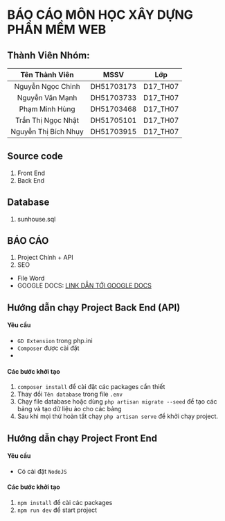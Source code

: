 # BÁO CÁO MÔN HỌC XÂY DỰNG PHẦN MỀM WEB

## Thành Viên Nhóm:

| Tên Thành Viên | MSSV  | Lớp  |
| :-----: | :-: | :-: |
| Nguyễn Ngọc Chinh | DH51703173 | D17_TH07 |
| Nguyễn Văn Mạnh | DH51703733 | D17_TH07 |
| Phạm Minh Hùng | DH51703468 | D17_TH07 |
| Trần Thị Ngọc Nhật | DH51705101 | D17_TH07 |
| Nguyễn Thị Bích Nhụy | DH51703915 | D17_TH07 |

## Source code 
1. Front End 
2. Back End
## Database
1. sunhouse.sql
## BÁO CÁO
1. Project Chính + API
2. SEO
  * File Word
  * GOOGLE DOCS: [LINK DẪN TỚI GOOGLE DOCS](https://docs.google.com/document/d/1wYaI5LnkpAqkTpg3qPL-PMgFXS5ZgAs4-fX5B6J7kcM/edit?usp=sharing)
 
 ## Hướng dẫn chạy Project Back End (API)
 #### Yêu cầu 
  * `GD Extension` trong php.ini
  * `Composer` được cài đặt
  * 
 #### Các bước khởi tạo
 1. `composer install` để cài đặt các packages cần thiết
 2. Thay đổi `Tên database` trong file `.env`
 3. Chạy file database hoặc dùng `php artisan migrate --seed` để tạo các bảng và tạo dữ liệu ảo cho các bảng
 4. Sau khi mọi thứ hoàn tất chạy `php artisan serve` để khởi chạy project.


 ## Hướng dẫn chạy Project Front End
 #### Yêu cầu
 * Có cài đặt `NodeJS`
 
 #### Các bước khởi tạo
 1. `npm install` để cài các packages
 2. `npm run dev` để start project
